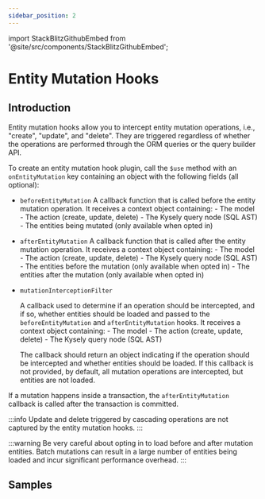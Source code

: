 ```yaml
---
sidebar_position: 2
---
```


import StackBlitzGithubEmbed from '@site/src/components/StackBlitzGithubEmbed';

# Entity Mutation Hooks

## Introduction

Entity mutation hooks allow you to intercept entity mutation operations, i.e., "create", "update", and "delete". They are triggered regardless of whether the operations are performed through the ORM queries or the query builder API.

To create an entity mutation hook plugin, call the `$use` method with an `onEntityMutation` key containing an object with the following fields (all optional):

- `beforeEntityMutation`
    A callback function that is called before the entity mutation operation. It receives a context object containing:
      - The model
      - The action (create, update, delete)
      - The Kysely query node (SQL AST)
      - The entities being mutated (only available when opted in)

- `afterEntityMutation`
    A callback function that is called after the entity mutation operation. It receives a context object containing:
      - The model
      - The action (create, update, delete)
      - The Kysely query node (SQL AST)
      - The entities before the mutation (only available when opted in)
      - The entities after the mutation (only available when opted in)

- `mutationInterceptionFilter`
  
    A callback used to determine if an operation should be intercepted, and if so, whether entities should be loaded and passed to the `beforeEntityMutation` and `afterEntityMutation` hooks. It receives a context object containing:
      - The model
      - The action (create, update, delete)
      - The Kysely query node (SQL AST)
    
    The callback should return an object indicating if the operation should be intercepted and whether entities should be loaded. If this callback is not provided, by default, all mutation operations are intercepted, but entities are not loaded.

If a mutation happens inside a transaction, the `afterEntityMutation` callback is called after the transaction is committed.

:::info
Update and delete triggered by cascading operations are not captured by the entity mutation hooks.
:::

:::warning
Be very careful about opting in to load before and after mutation entities. Batch mutations can result in a large number of entities being loaded and incur significant performance overhead.
:::

## Samples

<StackBlitzGithubEmbed repoPath="zenstackhq/v3-doc-orm" openFile="plugins/entity-mutation-hooks.ts" startScript="generate,entity-mutation-hooks" />
